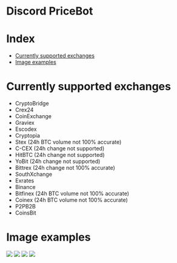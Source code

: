 # Discord PriceBot

# Index
- [Currently supported exchanges](#currently-supported-exchanges)
- [Image examples](#image-examples)

# <a name = "currently-supported-exchanges"></a> Currently supported exchanges

- CryptoBridge
- Crex24
- CoinExchange
- Graviex
- Escodex
- Cryptopia
- Stex (24h BTC volume not 100% accurate)
- C-CEX (24h change not supported)
- HitBTC (24h change not supported)
- YoBit (24h change not supported)
- Bittrex (24h change not 100% accurate)
- SouthXchange
- Exrates
- Binance
- Bitfinex (24h BTC volume not 100% accurate)
- Coinex (24h BTC volume not 100% accurate)
- P2PB2B
- CoinsBit

# <a name = "image-examples"></a> Image examples

<img src="https://i.imgur.com/rIm9HV0.png" /> 
<img src="https://i.imgur.com/6O4lR9g.png" /> 
<img src="https://i.imgur.com/rERmTJT.png" /> 
<img src="https://i.imgur.com/JQjhFCs.png" />
